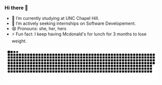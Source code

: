 ### Hi there 👋

- 🔭 I’m currently studying at UNC Chapel Hill.
- 🌱 I’m actively seeking internships on Software Developement. 
- 😄 Pronouns: she, her, hers
- ⚡ Fun fact: I keep having Mcdonald's for lunch for 3 months to lose weight.
<!-- - 👯 I’m looking to collaborate on ... 
- 🤔 I’m looking for help with ...
- 💬 Ask me about ...
- 📫 How to reach me: -->


<picture>
  <source media="(prefers-color-scheme: dark)" srcset="https://raw.githubusercontent.com/ann61c/ann61c/output/github-contribution-grid-snake-dark.svg">
  <source media="(prefers-color-scheme: light)" srcset="https://raw.githubusercontent.com/ann61c/ann61c/output/github-contribution-grid-snake.svg">
  <img alt="github contribution grid snake animation" src="https://raw.githubusercontent.com/ann61c/ann61c/output/github-contribution-grid-snake.svg">
</picture>
